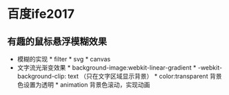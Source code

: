 # 百度ife2017
## 有趣的鼠标悬浮模糊效果
   * 模糊的实现
    * filter
    * svg
    * canvas
   * 文字流光渐变效果
    * background-image:webkit-linear-gradient
    * -webkit-background-clip: text （只在文字区域显示背景）
    * color:transparent  背景色设置为透明
    * animation 背景色滚动，实现动画